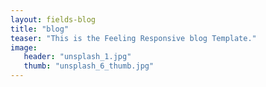 ```yaml
---
layout: fields-blog
title: "blog"
teaser: "This is the Feeling Responsive blog Template."
image:
   header: "unsplash_1.jpg"
   thumb: "unsplash_6_thumb.jpg"
---
```

